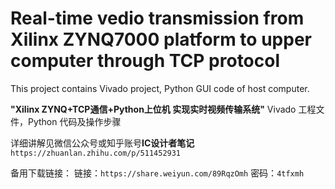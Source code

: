 # Real-time vedio transmission from Xilinx ZYNQ7000 platform to upper computer through TCP protocol

This project contains Vivado project, Python GUI code of host computer.

**"Xilinx ZYNQ+TCP通信+Python上位机 实现实时视频传输系统"** Vivado 工程文件，Python 代码及操作步骤

详细讲解见微信公众号或知乎账号**IC设计者笔记**
`https://zhuanlan.zhihu.com/p/511452931`

备用下载链接：
链接：`https://share.weiyun.com/89RqzOmh` 密码：`4tfxmh`
